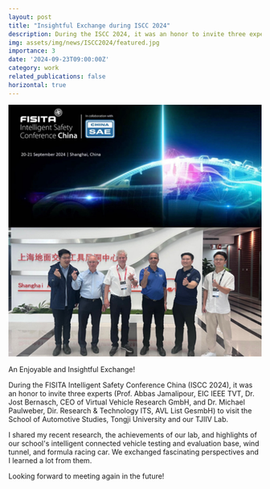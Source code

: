```yaml
---
layout: post
title: "Insightful Exchange during ISCC 2024"
description: During the ISCC 2024, it was an honor to invite three experts (Prof. Abbas Jamalipour, EIC IEEE TVT, Dr. Jost Bernasch, CEO of Virtual Vehicle Research GmbH, and Dr. Michael Paulweber, Dir. Research & Technology ITS, AVL List GesmbH) to visit the School of Automotive Studies, Tongji University and our TJIIV Lab.
img: assets/img/news/ISCC2024/featured.jpg
importance: 3
date: '2024-09-23T09:00:00Z'
category: work
related_publications: false
horizontal: true
---
```


![png](/assets/img/news/ISCC2024/featured.jpg) 
 
An Enjoyable and Insightful Exchange!

During the FISITA Intelligent Safety Conference China (ISCC 2024), it was an honor to invite three experts (Prof. Abbas Jamalipour, EIC IEEE TVT, Dr. Jost Bernasch,  CEO of Virtual Vehicle Research GmbH, and Dr. Michael Paulweber, Dir. Research & Technology ITS, AVL List GesmbH) to visit the School of Automotive Studies, Tongji University and our TJIIV Lab.

I shared my recent research, the achievements of our lab, and highlights of our school's intelligent connected vehicle testing and evaluation base, wind tunnel, and formula racing car. We exchanged fascinating perspectives and I learned a lot from them. 

Looking forward to meeting again in the future! 
